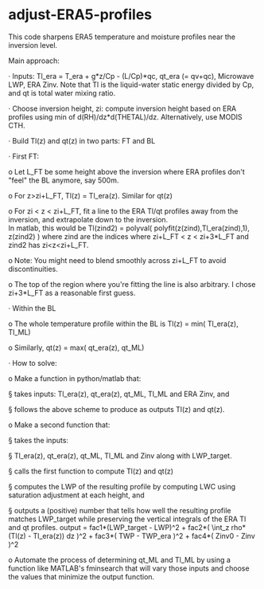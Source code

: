 # adjust-ERA5-profiles

This code sharpens ERA5 temperature and moisture profiles near the inversion level.


Main approach:

· Inputs: Tl_era = T_era + g*z/Cp - (L/Cp)*qc, qt_era (= qv+qc), Microwave LWP, ERA Zinv. Note that Tl is the liquid-water static energy divided by Cp, and
          qt is total water mixing ratio.

· Choose inversion height, zi: compute inversion height based on ERA profiles using min of d(RH)/dz*d(THETAL)/dz. 
                               Alternatively, use MODIS CTH.

· Build Tl(z) and qt(z) in two parts: FT and BL


· First FT: 

   o Let L_FT be some height above the inversion where ERA profiles don't "feel" the BL anymore, say 500m. 
   
   o For z>zi+L_FT, Tl(z) = Tl_era(z).  Similar for qt(z)
   
   o For zi < z < zi+L_FT, fit a line to the ERA Tl/qt profiles away from the inversion, and extrapolate down to the inversion.  
     In matlab, this would be Tl(zind2) = polyval( polyfit(z(zind),Tl_era(zind),1), z(zind2) ) where zind are the indices where zi+L_FT < z < zi+3*L_FT 
     and zind2 has zi<z<zi+L_FT.  
   
   o Note: You might need to blend smoothly across zi+L_FT to avoid discontinuities.  
   
   o The top of the region where you're fitting the line is also arbitrary.  I chose  zi+3*L_FT as a reasonable first guess.


· Within the BL

  o The whole temperature profile within the BL is Tl(z) = min( Tl_era(z), Tl_ML)

  o Similarly, qt(z) = max( qt_era(z), qt_ML)


· How to solve:

o Make a function in python/matlab that:

§ takes inputs: Tl_era(z), qt_era(z), qt_ML, Tl_ML and ERA Zinv, and

§ follows the above scheme to produce as outputs Tl(z) and qt(z).  

o Make a second function that:

§ takes the inputs: 

§ Tl_era(z), qt_era(z), qt_ML, Tl_ML and Zinv along with LWP_target.

§ calls the first function to compute Tl(z) and qt(z)

§ computes the LWP of the resulting profile by computing LWC using saturation adjustment at each height, and

§ outputs a (positive) number that tells how well the resulting profile matches LWP_target while preserving the vertical integrals of the ERA Tl and qt profiles.
  output = fac1*(LWP_target - LWP)^2 + fac2*( \int_z rho*(Tl(z) - Tl_era(z)) dz )^2 + fac3*( TWP - TWP_era )^2 + fac4*( Zinv0 - Zinv )^2
  
o Automate the process of determining qt_ML and Tl_ML by using a function like MATLAB's fminsearch that will vary those inputs and choose the values that minimize the output function. 
